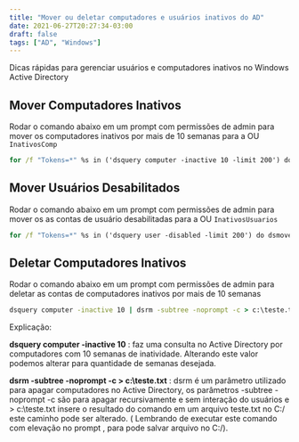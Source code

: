 ```yaml
---
title: "Mover ou deletar computadores e usuários inativos do AD"
date: 2021-06-27T20:27:34-03:00
draft: false
tags: ["AD", "Windows"]
---
```


Dicas rápidas para gerenciar usuários e computadores inativos no Windows Active Directory

<!--more-->

## Mover Computadores Inativos
Rodar o comando abaixo em um prompt com permissões de admin para mover os computadores inativos por mais de 10 semanas para a OU `InativosComp`

```cmd
for /f "Tokens=*" %s in ('dsquery computer -inactive 10 -limit 200') do dsmove %s -newparent "OU=InativosComp,DC=dominio,DC=local" 
```


## Mover Usuários Desabilitados
Rodar o comando abaixo em um prompt com permissões de admin para mover os as contas de usuário desabilitadas para a OU `InativosUsuarios`

```cmd
for /f "Tokens=*" %s in ('dsquery user -disabled -limit 200') do dsmove %s -newparent "OU=InativosUsuarios,DC=dominio,DC=local" 
```


## Deletar Computadores Inativos
Rodar o comando abaixo em um prompt com permissões de admin para deletar as contas de computadores inativos por mais de 10 semanas

```cmd
dsquery computer -inactive 10 | dsrm -subtree -noprompt -c > c:\teste.txt
```


Explicação:

**dsquery computer -inactive 10** : faz uma consulta no Active Directory por computadores com 10 semanas de inatividade. Alterando este valor podemos alterar para quantidade de semanas desejada.

**dsrm -subtree -noprompt -c > c:\teste.txt** : dsrm é um parâmetro utilizado para apagar computadores no Active Directory, os parâmetros -subtree -noprompt -c são para apagar recursivamente e sem interação do usuários e > c:\teste.txt insere o resultado do comando em um arquivo teste.txt no C:/ este caminho pode ser alterado. ( Lembrando de executar este comando com elevação no prompt , para pode salvar arquivo no C:/).
